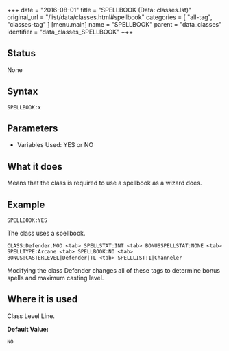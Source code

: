 +++
date = "2016-08-01"
title = "SPELLBOOK (Data: classes.lst)"
original_url = "/list/data/classes.html#spellbook"
categories = [ "all-tag", "classes-tag" ]
[menu.main]
    name = "SPELLBOOK"
    parent = "data_classes"
    identifier = "data_classes_SPELLBOOK"
+++

## Status

None

## Syntax

`SPELLBOOK:x`

## Parameters

-   Variables Used: YES or NO



What it does
------------

Means that the class is required to use a spellbook as a wizard does.

Example
-------

`SPELLBOOK:YES`

The class uses a spellbook.

`CLASS:Defender.MOD <tab> SPELLSTAT:INT <tab> BONUSSPELLSTAT:NONE <tab> SPELLTYPE:Arcane <tab> SPELLBOOK:NO <tab> BONUS:CASTERLEVEL|Defender|TL <tab> SPELLLIST:1|Channeler`

Modifying the class Defender changes all of these tags to determine
bonus spells and maximum casting level.

Where it is used
----------------

Class Level Line.

**Default Value:**

`NO`

